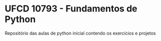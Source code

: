 # UFCD 10793 - Fundamentos de Python
 Repositório das aulas de python inicial contendo os exercícios e projetos
